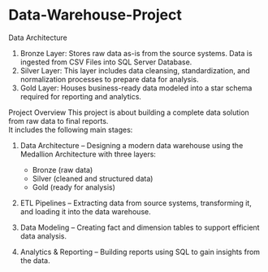 # Data-Warehouse-Project
Data Architecture
1. Bronze Layer: Stores raw data as-is from the source systems. Data is ingested from CSV Files into SQL Server Database.
2. Silver Layer: This layer includes data cleansing, standardization, and normalization processes to prepare data for analysis.
3. Gold Layer: Houses business-ready data modeled into a star schema required for reporting and analytics.
   
Project Overview
This project is about building a complete data solution from raw data to final reports.  
It includes the following main stages:
1. Data Architecture – Designing a modern data warehouse using the Medallion Architecture with three layers:
   - Bronze (raw data)
   - Silver (cleaned and structured data)
   - Gold (ready for analysis)

2. ETL Pipelines – Extracting data from source systems, transforming it, and loading it into the data warehouse.

3. Data Modeling – Creating fact and dimension tables to support efficient data analysis.

4. Analytics & Reporting – Building reports using SQL to gain insights from the data.
